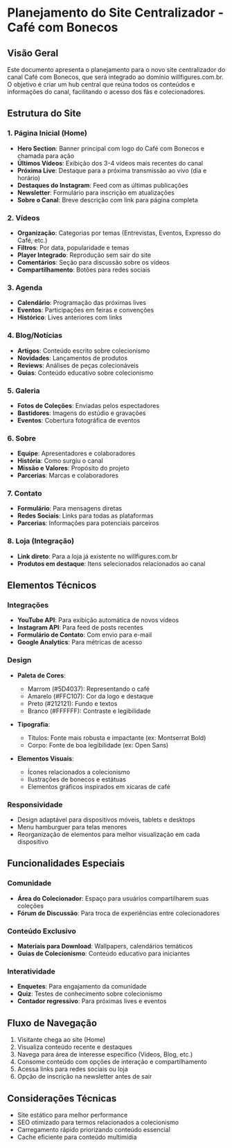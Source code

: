 # Planejamento do Site Centralizador - Café com Bonecos

## Visão Geral
Este documento apresenta o planejamento para o novo site centralizador do canal Café com Bonecos, que será integrado ao domínio willfigures.com.br. O objetivo é criar um hub central que reúna todos os conteúdos e informações do canal, facilitando o acesso dos fãs e colecionadores.

## Estrutura do Site

### 1. Página Inicial (Home)
- **Hero Section**: Banner principal com logo do Café com Bonecos e chamada para ação
- **Últimos Vídeos**: Exibição dos 3-4 vídeos mais recentes do canal
- **Próxima Live**: Destaque para a próxima transmissão ao vivo (dia e horário)
- **Destaques do Instagram**: Feed com as últimas publicações
- **Newsletter**: Formulário para inscrição em atualizações
- **Sobre o Canal**: Breve descrição com link para página completa

### 2. Vídeos
- **Organização**: Categorias por temas (Entrevistas, Eventos, Expresso do Café, etc.)
- **Filtros**: Por data, popularidade e temas
- **Player Integrado**: Reprodução sem sair do site
- **Comentários**: Seção para discussão sobre os vídeos
- **Compartilhamento**: Botões para redes sociais

### 3. Agenda
- **Calendário**: Programação das próximas lives
- **Eventos**: Participações em feiras e convenções
- **Histórico**: Lives anteriores com links

### 4. Blog/Notícias
- **Artigos**: Conteúdo escrito sobre colecionismo
- **Novidades**: Lançamentos de produtos
- **Reviews**: Análises de peças colecionáveis
- **Guias**: Conteúdo educativo sobre colecionismo

### 5. Galeria
- **Fotos de Coleções**: Enviadas pelos espectadores
- **Bastidores**: Imagens do estúdio e gravações
- **Eventos**: Cobertura fotográfica de eventos

### 6. Sobre
- **Equipe**: Apresentadores e colaboradores
- **História**: Como surgiu o canal
- **Missão e Valores**: Propósito do projeto
- **Parcerias**: Marcas e colaboradores

### 7. Contato
- **Formulário**: Para mensagens diretas
- **Redes Sociais**: Links para todas as plataformas
- **Parcerias**: Informações para potenciais parceiros

### 8. Loja (Integração)
- **Link direto**: Para a loja já existente no willfigures.com.br
- **Produtos em destaque**: Itens selecionados relacionados ao canal

## Elementos Técnicos

### Integrações
- **YouTube API**: Para exibição automática de novos vídeos
- **Instagram API**: Para feed de posts recentes
- **Formulário de Contato**: Com envio para e-mail
- **Google Analytics**: Para métricas de acesso

### Design
- **Paleta de Cores**: 
  - Marrom (#5D4037): Representando o café
  - Amarelo (#FFC107): Cor da logo e destaque
  - Preto (#212121): Fundo e textos
  - Branco (#FFFFFF): Contraste e legibilidade

- **Tipografia**:
  - Títulos: Fonte mais robusta e impactante (ex: Montserrat Bold)
  - Corpo: Fonte de boa legibilidade (ex: Open Sans)

- **Elementos Visuais**:
  - Ícones relacionados a colecionismo
  - Ilustrações de bonecos e estátuas
  - Elementos gráficos inspirados em xícaras de café

### Responsividade
- Design adaptável para dispositivos móveis, tablets e desktops
- Menu hamburguer para telas menores
- Reorganização de elementos para melhor visualização em cada dispositivo

## Funcionalidades Especiais

### Comunidade
- **Área do Colecionador**: Espaço para usuários compartilharem suas coleções
- **Fórum de Discussão**: Para troca de experiências entre colecionadores

### Conteúdo Exclusivo
- **Materiais para Download**: Wallpapers, calendários temáticos
- **Guias de Colecionismo**: Conteúdo educativo para iniciantes

### Interatividade
- **Enquetes**: Para engajamento da comunidade
- **Quiz**: Testes de conhecimento sobre colecionismo
- **Contador regressivo**: Para próximas lives e eventos

## Fluxo de Navegação
1. Visitante chega ao site (Home)
2. Visualiza conteúdo recente e destaques
3. Navega para área de interesse específico (Vídeos, Blog, etc.)
4. Consome conteúdo com opções de interação e compartilhamento
5. Acessa links para redes sociais ou loja
6. Opção de inscrição na newsletter antes de sair

## Considerações Técnicas
- Site estático para melhor performance
- SEO otimizado para termos relacionados a colecionismo
- Carregamento rápido priorizando conteúdo essencial
- Cache eficiente para conteúdo multimídia
